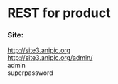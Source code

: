 # REST for product

### Site:  
http://site3.anipic.org  
http://site3.anipic.org/admin/  
admin  
superpassword  

